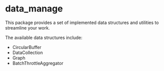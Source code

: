 # data_manage

This package provides a set of implemented data structures and utilities to streamline your work.

The available data structures include:

* CircularBuffer
* DataCollection
* Graph
* BatchThrottleAggregator
